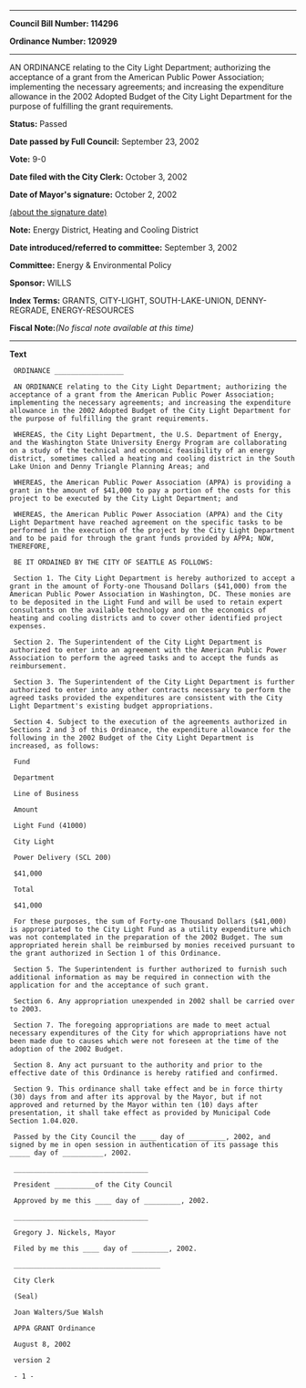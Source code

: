 

********

**Council Bill Number: 114296**
   
**Ordinance Number: 120929**
********

 AN ORDINANCE relating to the City Light Department; authorizing the acceptance of a grant from the American Public Power Association; implementing the necessary agreements; and increasing the expenditure allowance in the 2002 Adopted Budget of the City Light Department for the purpose of fulfilling the grant requirements.

**Status:** Passed
   
**Date passed by Full Council:** September 23, 2002
   
**Vote:** 9-0
   
**Date filed with the City Clerk:** October 3, 2002
   
**Date of Mayor's signature:** October 2, 2002
   
[(about the signature date)](/~public/approvaldate.htm)
   
   
**Note:** Energy District, Heating and Cooling District

   
**Date introduced/referred to committee:** September 3, 2002
   
**Committee:** Energy & Environmental Policy
   
**Sponsor:** WILLS
   
   
**Index Terms:** GRANTS, CITY-LIGHT, SOUTH-LAKE-UNION, DENNY-REGRADE, ENERGY-RESOURCES

**Fiscal Note:**_(No fiscal note available at this time)_

********

**Text**
   
```
 ORDINANCE _________________

 AN ORDINANCE relating to the City Light Department; authorizing the acceptance of a grant from the American Public Power Association; implementing the necessary agreements; and increasing the expenditure allowance in the 2002 Adopted Budget of the City Light Department for the purpose of fulfilling the grant requirements.

 WHEREAS, the City Light Department, the U.S. Department of Energy, and the Washington State University Energy Program are collaborating on a study of the technical and economic feasibility of an energy district, sometimes called a heating and cooling district in the South Lake Union and Denny Triangle Planning Areas; and

 WHEREAS, the American Public Power Association (APPA) is providing a grant in the amount of $41,000 to pay a portion of the costs for this project to be executed by the City Light Department; and

 WHEREAS, the American Public Power Association (APPA) and the City Light Department have reached agreement on the specific tasks to be performed in the execution of the project by the City Light Department and to be paid for through the grant funds provided by APPA; NOW, THEREFORE,

 BE IT ORDAINED BY THE CITY OF SEATTLE AS FOLLOWS:

 Section 1. The City Light Department is hereby authorized to accept a grant in the amount of Forty-one Thousand Dollars ($41,000) from the American Public Power Association in Washington, DC. These monies are to be deposited in the Light Fund and will be used to retain expert consultants on the available technology and on the economics of heating and cooling districts and to cover other identified project expenses.

 Section 2. The Superintendent of the City Light Department is authorized to enter into an agreement with the American Public Power Association to perform the agreed tasks and to accept the funds as reimbursement.

 Section 3. The Superintendent of the City Light Department is further authorized to enter into any other contracts necessary to perform the agreed tasks provided the expenditures are consistent with the City Light Department's existing budget appropriations.

 Section 4. Subject to the execution of the agreements authorized in Sections 2 and 3 of this Ordinance, the expenditure allowance for the following in the 2002 Budget of the City Light Department is increased, as follows:

 Fund

 Department

 Line of Business

 Amount

 Light Fund (41000)

 City Light

 Power Delivery (SCL 200)

 $41,000

 Total

 $41,000

 For these purposes, the sum of Forty-one Thousand Dollars ($41,000) is appropriated to the City Light Fund as a utility expenditure which was not contemplated in the preparation of the 2002 Budget. The sum appropriated herein shall be reimbursed by monies received pursuant to the grant authorized in Section 1 of this Ordinance.

 Section 5. The Superintendent is further authorized to furnish such additional information as may be required in connection with the application for and the acceptance of such grant.

 Section 6. Any appropriation unexpended in 2002 shall be carried over to 2003.

 Section 7. The foregoing appropriations are made to meet actual necessary expenditures of the City for which appropriations have not been made due to causes which were not foreseen at the time of the adoption of the 2002 Budget.

 Section 8. Any act pursuant to the authority and prior to the effective date of this Ordinance is hereby ratified and confirmed.

 Section 9. This ordinance shall take effect and be in force thirty (30) days from and after its approval by the Mayor, but if not approved and returned by the Mayor within ten (10) days after presentation, it shall take effect as provided by Municipal Code Section 1.04.020.

 Passed by the City Council the ____ day of _________, 2002, and signed by me in open session in authentication of its passage this _____ day of __________, 2002.

 _________________________________

 President __________of the City Council

 Approved by me this ____ day of _________, 2002.

 _________________________________

 Gregory J. Nickels, Mayor

 Filed by me this ____ day of _________, 2002.

 ____________________________________

 City Clerk

 (Seal)

 Joan Walters/Sue Walsh

 APPA GRANT Ordinance

 August 8, 2002

 version 2

 - 1 -

```
